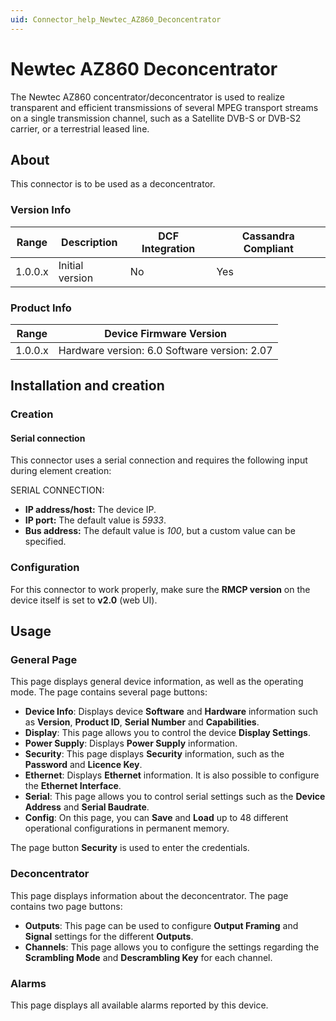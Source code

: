 ```yaml
---
uid: Connector_help_Newtec_AZ860_Deconcentrator
---
```


# Newtec AZ860 Deconcentrator

The Newtec AZ860 concentrator/deconcentrator is used to realize transparent and efficient transmissions of several MPEG transport streams on a single transmission channel, such as a Satellite DVB-S or DVB-S2 carrier, or a terrestrial leased line.

## About

This connector is to be used as a deconcentrator.

### Version Info

| **Range** | **Description** | **DCF Integration** | **Cassandra Compliant** |
|------------------|-----------------|---------------------|-------------------------|
| 1.0.0.x          | Initial version | No                  | Yes                     |

### Product Info

| **Range** | **Device Firmware Version**                  |
|------------------|----------------------------------------------|
| 1.0.0.x          | Hardware version: 6.0 Software version: 2.07 |

## Installation and creation

### Creation

#### Serial connection

This connector uses a serial connection and requires the following input during element creation:

SERIAL CONNECTION:

- **IP address/host:** The device IP.
- **IP port:** The default value is *5933*.
- **Bus address:** The default value is *100*, but a custom value can be specified.

### Configuration

For this connector to work properly, make sure the **RMCP version** on the device itself is set to **v2.0** (web UI).

## Usage

### General Page

This page displays general device information, as well as the operating mode. The page contains several page buttons:

- **Device Info**: Displays device **Software** and **Hardware** information such as **Version**, **Product ID**, **Serial Number** and **Capabilities**.
- **Display**: This page allows you to control the device **Display Settings**.
- **Power Supply**: Displays **Power Supply** information.
- **Security**: This page displays **Security** information, such as the **Password** and **Licence Key**.
- **Ethernet**: Displays **Ethernet** information. It is also possible to configure the **Ethernet Interface**.
- **Serial**: This page allows you to control serial settings such as the **Device Address** and **Serial Baudrate**.
- **Config**: On this page, you can **Save** and **Load** up to 48 different operational configurations in permanent memory.

The page button **Security** is used to enter the credentials.

### Deconcentrator

This page displays information about the deconcentrator. The page contains two page buttons:

- **Outputs**: This page can be used to configure **Output Framing** and **Signal** settings for the different **Outputs**.
- **Channels**: This page allows you to configure the settings regarding the **Scrambling Mode** and **Descrambling Key** for each channel.

### Alarms

This page displays all available alarms reported by this device.
